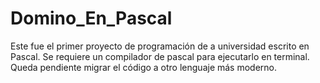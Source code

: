 # Domino_En_Pascal
Este fue el primer proyecto de programación de a universidad escrito en Pascal. Se requiere un compilador de pascal para ejecutarlo en terminal. Queda pendiente migrar el código a otro lenguaje más moderno.
